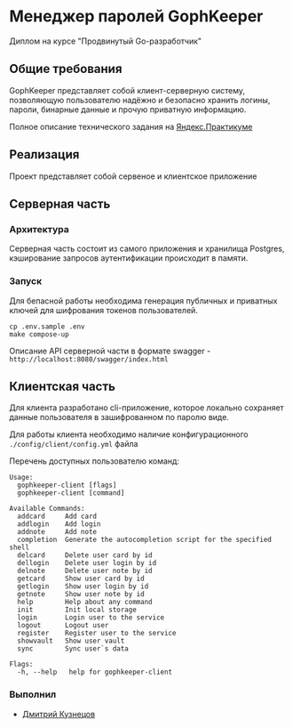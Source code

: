 # Менеджер паролей GophKeeper
Диплом на курсе "Продвинутый Go-разработчик"

## Общие требования

GophKeeper представляет собой клиент-серверную систему, позволяющую пользователю надёжно и безопасно хранить логины, пароли, бинарные данные и прочую приватную информацию.

Полное описание технического задания на [Яндекс.Практикуме](https://practicum.yandex.ru/learn/go-advanced/courses/4438993f-aade-40ad-800c-d57b328f6d9c/sprints/74282/topics/a0230e3b-eb65-4182-9928-c800b6fbbbd5/lessons/847796eb-48c7-45cf-90ef-a51961adc1ac/)

## Реализация

Проект представляет собой сервеное и клиентское приложение

## Серверная часть

### Архитектура

Серверная часть состоит из самого приложения и хранилища Postgres, кэширование запросов аутентификации происходит в памяти.

### Запуск

Для бепасной работы необходима генерация публичных и приватных ключей для шифрования токенов пользователей.
```
cp .env.sample .env
make compose-up
```

Описание API серверной части в формате swagger - `http://localhost:8080/swagger/index.html`

## Клиентская часть

Для клиента разработано cli-приложение, которое локально сохраняет данные пользователя в зашифрованном по паролю виде.

Для работы клиента необходимо наличие конфигурационного `./config/client/config.yml` файла

Перечень доступных пользователю команд:

```
Usage:
  gophkeeper-client [flags]
  gophkeeper-client [command]

Available Commands:
  addcard     Add card
  addlogin    Add login
  addnote     Add note
  completion  Generate the autocompletion script for the specified shell
  delcard     Delete user card by id
  dellogin    Delete user login by id
  delnote     Delete user note by id
  getcard     Show user card by id
  getlogin    Show user login by id
  getnote     Show user note by id
  help        Help about any command
  init        Init local storage
  login       Login user to the service
  logout      Logout user
  register    Register user to the service
  showvault   Show user vault
  sync        Sync user`s data

Flags:
  -h, --help   help for gophkeeper-client
```

### Выполнил

- [Дмитрий Кузнецов](https://github.com/dimk00z)